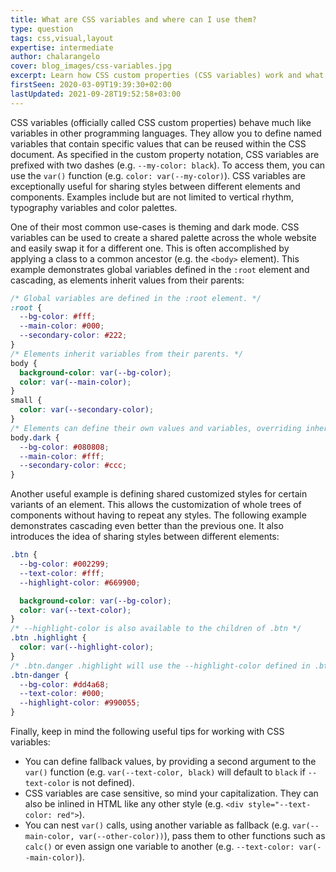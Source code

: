 ```yaml
---
title: What are CSS variables and where can I use them?
type: question
tags: css,visual,layout
expertise: intermediate
author: chalarangelo
cover: blog_images/css-variables.jpg
excerpt: Learn how CSS custom properties (CSS variables) work and what you can use them for in your code and designs.
firstSeen: 2020-03-09T19:39:30+02:00
lastUpdated: 2021-09-28T19:52:58+03:00
---
```


CSS variables (officially called CSS custom properties) behave much like variables in other programming languages. They allow you to define named variables that contain specific values that can be reused within the CSS document. As specified in the custom property notation, CSS variables are prefixed with two dashes (e.g. `--my-color: black`). To access them, you can use the `var()` function (e.g. `color: var(--my-color)`). CSS variables are exceptionally useful for sharing styles between different elements and components. Examples include but are not limited to vertical rhythm, typography variables and color palettes.

One of their most common use-cases is theming and dark mode. CSS variables can be used to create a shared palette across the whole website and easily swap it for a different one. This is often accomplished by applying a class to a common ancestor (e.g. the `<body>` element). This example demonstrates global variables defined in the `:root` element and cascading, as elements inherit values from their parents:

```css
/* Global variables are defined in the :root element. */
:root {
  --bg-color: #fff;
  --main-color: #000;
  --secondary-color: #222;
}
/* Elements inherit variables from their parents. */
body {
  background-color: var(--bg-color);
  color: var(--main-color);
}
small {
  color: var(--secondary-color);
}
/* Elements can define their own values and variables, overriding inherited ones.*/
body.dark {
  --bg-color: #080808;
  --main-color: #fff;
  --secondary-color: #ccc;
}
```

Another useful example is defining shared customized styles for certain variants of an element. This allows the customization of whole trees of components without having to repeat any styles. The following example demonstrates cascading even better than the previous one. It also introduces the idea of sharing styles between different elements:

```css
.btn {
  --bg-color: #002299;
  --text-color: #fff;
  --highlight-color: #669900;

  background-color: var(--bg-color);
  color: var(--text-color);
}
/* --highlight-color is also available to the children of .btn */
.btn .highlight {
  color: var(--highlight-color);
}
/* .btn.danger .highlight will use the --highlight-color defined in .btn-danger */
.btn-danger {
  --bg-color: #dd4a68;
  --text-color: #000;
  --highlight-color: #990055;
}
```

Finally, keep in mind the following useful tips for working with CSS variables:

- You can define fallback values, by providing a second argument to the `var()` function (e.g. `var(--text-color, black)` will default to `black` if `--text-color` is not defined).
- CSS variables are case sensitive, so mind your capitalization. They can also be inlined in HTML like any other style (e.g. `<div style="--text-color: red">`).
- You can nest `var()` calls, using another variable as fallback (e.g. `var(--main-color, var(--other-color))`), pass them to other functions such as `calc()` or even assign one variable to another (e.g. `--text-color: var(--main-color)`).
